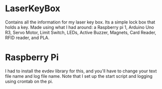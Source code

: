 # LaserKeyBox
Contains all the information for my laser key box. Its a simple lock box that holds a key. Made using what I had around: a Raspberry pi 1, Arduino Uno R3, Servo Motor, Limit Switch, LEDs, Active Buzzer, Magnets, Card Reader, RFID reader, and PLA.

# Raspberry Pi
I had to install the evdev library for this, and you'll have to change your text file name and log file name. Note that I set up the start script and logging using crontab on the pi.
